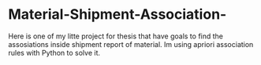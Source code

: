 # Material-Shipment-Association-
Here is one of my litte project for thesis that have goals to find the assosiations inside shipment report of material. Im using apriori association rules with Python to solve it.
